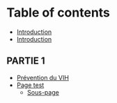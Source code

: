 # Table of contents

* [Introduction](README.md)
* [Introduction](<README (1).md>)

## PARTIE 1

* [Prévention du VIH](partie-1/prevention-du-vih.md)
* [Page test](partie-1/page-test/README.md)
  * [Sous-page](partie-1/page-test/sous-page.md)
